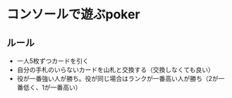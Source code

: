 # コンソールで遊ぶpoker
## ルール
- 一人5枚ずつカードを引く
- 自分の手札のいらないカードを山札と交換する（交換しなくても良い）
- 役が一番強い人が勝ち。役が同じ場合はランクが一番高い人が勝ち（2が一番低く、1が一番高い）
